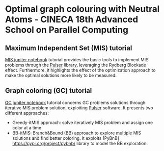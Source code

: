 # Optimal graph colouring with Neutral Atoms - CINECA 18th Advanced School on Parallel Computing

## Maximum Independent Set (MIS) tutorial 
[MIS jupiter notebook](https://github.com/LINKS-Foundation-CPE/cineca_aspc/blob/main/UD-mis/UD-mis.ipynb) tutorial provides the basic tools to implement MIS problems through the [Pulser](https://pulser.readthedocs.io/) library, leveraging the Rydberg Blockade effect. Furthermore, it highlights the effect of the optimization approach to make the optimal solutions more likely to be measured.

## Graph coloring (GC) tutorial
[GC jupiter notebook](https://github.com/LINKS-Foundation-CPE/cineca_aspc/blob/main/iterative_mis/GC_iterativeMIS.ipynb) tutorial concerns GC problems solutions through iterative MIS problem solution, exploiting [Pulser](https://pulser.readthedocs.io/) software. It presents two different approaches:
- Greedy-itMIS approach: solve iteratively MIS problem and assign one color at a time
- BB-itMIS: Branch&Bound (BB) approach to explore multiple MIS solutions and find better coloring. It exploits [PyBnB] https://pypi.org/project/pybnb/ library to model the BB exploration.



